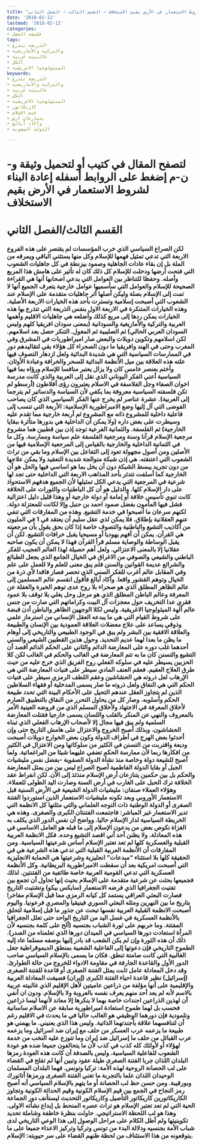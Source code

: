 ```yaml
---
title: "إعادة البناء لشروط الاستعمار في الأرض بقيم الاستخلاف – القسم الثالث – الفصل الثاني"
date: '2018-02-12'
lastmod: '2018-02-12'
categories:
- فلسفة العقل
tags:
- الذريعة تتذرع
- والتركية والأمازيغية
- غالبيته عربية
- الكل
- الميثولوجيا الاغريقية
keywords:
- الذريعة تتذرع
- والتركية والأمازيغية
- غالبيته عربية
- الكل
- الميثولوجيا الاغريقية
- كاريكاتور
- قيم الإسلام
- يتنازعان أرض
- وأكاد أبالغ
- الدولة الصفوية

---
```

# **لتصفح المقال في كتيب أو لتحميل وثيقة و-ن-م إضغط على الروابط أسفله** **إعادة البناء لشروط الاستعمار في الأرض بقيم الاستخلاف**

# **القسم الثالث/الفصل الثاني**

### لكن الصراع السياسي الذي خرب المؤسسات لم يقتصر على هذه الفروع الاربعة التي تدعي تمثيل فهمها للإسلام وكل منها يستثني الباقي ويمرقه من الملة بل إن بقاء عادات الجاهلية وصمود بيزنطة في كل جاهليات الشعوب التي فتحت أرضها ودخلت للإسلام كل ذلك كان له تأثير على هامش هذا المربع وأصله. وحفظا للتناظر بين العوامل التي يدعي اصحابها أنها هي القراءة الصحيحة للإسلام والعوامل التي سأسميها عوامل خارجية يتعرف الجميع أنها لا تمت إلى الإسلام بصلة وليكن أصلها أثر جاهليات متقدمة على الإسلام عند الشعوب التي أصبحت إسلامية وتسترت بأحد هذه الخيارات الاربعة الأصلية. وهذه الخيارات المتنكرة في الاربعة الاول بنفس الذريعة التي تتذرع بها هذه الخيارات يمكن ردها إلى مربع كذلك وأضلعه هي جاهليات الاقليم وأهمها العربية والتركية والأمازيغية والسودانية (بمعنى سودان افريقيا كلهم وليس السودان العربي الحالي) ثم الصليبية ثم المغول. التنكر حصل بعد اسلامهم. لكن اسلامهم وتكوين دويلات والبعض صار امبراطوريات في المشرق وفي المغرب وحتى في الهند وافريقيا ما دون الصحراء كل هؤلاء بقي لتقاليدهم دور في الممارسات السياسية التي هي شديدة البدائية ولعل ازدهار التصوف فيها علته هذه العلاقة بين ميل الأنظمة البدائية للسحر والخرافة وعبادة الأوثان. وأختم بعنصر خامس كان ولا يزال يعتبر منافسا للإسلام ورؤاه بما فيها السياسية أعني الفكر اليوناني الذي نقل إلى العربية والذي كانت مدرسة اخوان الصفاء وجل الفلاسفة في الاسلام يعتبرون رؤى أفلاطون (أرسطو لم تكن فلسفته السياسية معروفة بما يكفي لأن السياسة والدساتير لم يترجما إلى العربية). عشرة عناصر لم يخرج عنها الفكر السياسي الذي كان يصاحب الفوضى التي آل إليها وضع الامبراطورية الإسلامية: الأربعة التي تنسب إلى فاعلية داخلية للمشروع ذاته مع المشروع ثم أربعة خارجية مما تقدم عليه وسيطرت على بعض داره (ولا يمكن أن الداخلية هي بدورها متأثرة ببقايا الخارجية) ثم الفلسفة. والثمانية الفرعية توجد إذن بين قطبين هما مشروع مرجعية الإسلام قرآنا وسنة ومرجعية الفلسفة علم سياسة وممارسة. وكل ما في الثمانية الداخلية والخارجية بالقياس إلى المرجعية الإسلامية فيها من الأصلين ومن أصول مجهولة تعود إلى التفاعل بين الإسلام وما بقي من تراث الشعوب التي اعتنقته. هي إذن شبكة متوالجة شديدة التعقيد ولا يمكن علاجها من دون تجريد يبسط الشبكة دون أن يخل بما هو اساسي فيها والحل هو أن الخارجية كما أسلفت تتدثر بأحد المذاهب الاربعة التي الداخلية حتى تجد لها شرعية في المرجعية التي يدعي الكل تمثيلها لأن الجميع هدفهم الاستحواذ على دار الإسلام كلها. والدليل هو أن كل الباطنيات والثورات على الخلافة كانت تنوي تأسيس خلافة أو إمامة أو دولة خارجية أو وهذا قليل دليل اعتزالية فشل فيها المأمون بفضل صمود احمد بن حنبل وإلا لكانت للمعتزلة دولة. لكنهم سرعان ما أصبحوا في خدمة التشيع. وهذه من المفارقات التي تنفي عنهم العقلانية بإطلاق. فلا يمكن لذي عقل سليم أن يعتقد في 1 في المليون من أكاذيب التشيع والباطنية والتصوف خاصة إذا كان بحق يقول بأن مرجعيته هي القرآن. يمكن أن أفهم يهوديا أو مسيحيا يقبل خرافات التشيع. لكن أن يقبل الوساطة والوصاية مسلم قرأ القرآن فهذا لا يمكن أن يكون صاحبه عقلانيا إلا بالمعنى الاعتزالي. ولعل أهم حصيلة لهذا العالم العجيب للفكر الباطني والشيعي والصوفي من الاغراق في الخيال الجامع الذي يجعل الطبائع والشرائع عديمة القوانين والسنن فلم يبق معنى للعلم ولا للعمل على علم وفي المقابل عالم أغرب للفكر السني الذي تحصر فصار فاقدا لأي ذرة من الخيال وتوهم القشور واقعا. وأكاد أبالغ فأقول انقسم عالم المسلمين إلى عالم الظاهر المطلق الذي هو صحراء بلا روح عدى توهم الخبرة والغفلة عن المعرفة وعالم الباطن المطلق الذي هو مرجل وحل يغلي بلا توقف بلا عمود فقري عدا التخريف حول معجزات آل البيت وكراماتهم التي صارت من جنس عالم آلهة الميثولوجيا الاغريقية. وليس لكلا الوجهين الظاهر والباطن أدن قبضة على شروط القيام التي هي ما يبدعه العقل الإنساني من استرماز علمي وذوقي يساعد على علاج معضلات العلاقة العمودية بين الإنسان والطبيعة والعلاقة الافقية بين البشر ولم يبق في الوجود الطبيعي والتاريخي إلى أوهام ما يظن ما بعدا لهما عديم التحديد. وحول هذين القطبين الشيعي والسني أحدهما غلب دوره على المعارضة الدائم والثاني على الحكم الدائم أقصد أن التشيع والتسنن كان ما به تتم المعارضة في الغالب والحكم في الغالب لكن كلا الحزبين يسيطر عليه في سلوكه الفعلي روح الفريق الذي خرج عليه من حيث طرق العلاج العقيم. فعقم العنف المادي سيطر على فنيات المعارضة التي هي الإرهاب لعل ذروته هي الحشاشين وعقم اللطف الرمزي سيطر على فنيات الحكم التي هي النفاق ولعل ذروته ما صار يسمى المدخلية أو فقهاء السلاطين الذين لم يتجاوز العقل عندهم التحيل على الأحكام البينة التي تحدد طبيعة الحكم وأسلوبه. وصار كل من يحاول التحرر من النفاق بالتطبيق الصارم لأخلاق المعرفة في الاجتهاد ولأخلاق المسلم الذي من فروضه العينية الأمر بالمعروف والنهي عن المنكر بالقلب واللسان يسمى خارجيا فقتلت المعارضة السلمية ولم يبق فيها مجال إلا لأصحاب الإرهاب الفعلي الذي تبناه الحشاشون. وبذلك أصبح الخروج والاعتزال على هامش التاريخ حتى وإن أحدثوا بعض الهرج في أطراف الدولة وكون بعض الخوارج دويلات أصبحت وديعة واقتربت من التسنن في الكثير من سلوكاتها ومن الاعتزال في الكثير من افكارها ربما لأن ممارسة الحكم تضفي عليهما شيئا من البراغماتية. ولما أصبح للشيعة دولة وخاصة منذ نشأة الدولة الصفوية -بفضل نفس مليشيات الجبل أو بقايا الدولة الفاطمية أصبح الصراع ليس بين من يمثل المعارضة والحكم بل بين حكمين يتنازعان أرض الإسلام منذئذ إلى الآن. لكن انفراط عقد الخلافة ترك الحبل على الغارب في أرض السنة وصارت اليد الطولى للعملاء. وهؤلاء العملاء صنفان: مليشيات الدولة الشيعية في الأرض السنية قبل الاستعمار الأوروبي وبعد تكونه مليشيات الاستعمار الذين استوردوا الفتنة الصغرى أو الدولة الوطنية ذات التوجه العلماني والتي مثلتها كل الانظمة التي تدير الاستعمار غير المباشر: فاجتمعت الفتنتان الكبرى والصغرى. وهذه هي الخريطة السياسية لدار الإسلام حاليا. وواضح أن نفس الدور الذي يكلف به الغزاة نكوص بعض من يدعون الإسلام إلى ما قبله هو العامل الاساسي في هذه المعادلة. ولا يظنن أحد أني اقصد التشيع وحده. فكل الانظمة العربية القبلية والعسكرية كلها لم تعد تعتبر الإسلام أساس شرعيتها السياسية. ومن المفارقات أن الأنظمة العربية القبلية التي تدعي هذه الشرعية هي في الحقيقة كلها بلا استثناء “مبدعات” انجليزية وشرعيتها هي الحماية الانجليزية التي أصبحت امريكية بعد أن سقطت الامبراطورية البريطانية. وكل الأنظمة العسكرية التي تدعي القومية العربية خاصة طائفية من الفتنتين. لذلك فجميعها بحثت عن شرعية متقدمة على الإسلام بحيث إنها تحاول أن تجمع بين تفتيت الجغرافيا الذي فرضه الاستعمار (سايكس بيكو) وتشتيت التاريخ فصارت البعثي العراقي يستمد كل كيانه الرمزي مما قبل الإسلام مفاخرا بتاريخ ما بين النهرين ومثله البعثي السوري فينيقيا والمصري فرعونيا. واليوم أصبحت الانظمة القبلية العربية نفسها تبحث عن جذور ما قبل إسلامية لتحلق بالأنظمة العسكرية في غسل اليد من التاريخ الواحد حتى تعلل الجغرافيا المفتتة. وما حربهم على ثورة الشباب بجنسيه (ألح على كلمة بجنسيه لأن المرأة استعادت دورها السياسي في الميدان دورها الذي تعلمناه من الصدر). ذلك أن هذه الثورة وإن لم يكن الشعب قد بادر إليها بوصفه مسلما عاد إليه الطموح التاريخي فإن دعوتها إلى الفاعلية الشعبية بمنطق الديموقراطية جعل الغالبية التي كانت صامتة تنطق. فكان ما يسمى بالإسلام السياسي صاحب الدور الأول والقاعدة الجارفة في مقاومة الادواء للخروج من حالة الطوارئ. وقد دخل المعادلة عامل ثابت يمثل الفتنة الصغرى أو قاعدة للفتنة الصغرى (إسرائيل) نظير قاعدة احياء الفتنة الكبرى (إيران) فصيغت المعادلة العربية والإقليمية على أنها مؤلفة من ذراعين عاميتين لأهل الإقليم الذي غالبيته عربية بالاسم لأنه لم يعد أحد منهم يعرف نفسه بالعروبة ولا بالإسلام. ودون ان أنفي أن لهذين الذراعين اجندات خاصة بهما لا ينكرها إلا معاند لأنهما ليسا ذراعين فحسب بل لهما طموح استعادة امبراطورية سابقة عن الاسلام ساسانية وتلمودية فإن دورهما الوظيفي هو الغالب حاليا في ما يحدث في الاقليم رغم أن لتنافسهما علاقة بأجندتهما الذاتية. وليس هذا الذي يعنيني. ما يهمني هو طبيعة ما يزعمه عرب العسكر من حلف مع إيران ضد اسرائيل وما يزعمه عرب القبائل من حلف ما إسرائيل ضد إيران وما تتوزع عليه النخب من خدمة لهؤلاء أو لأولئك كله كذب في كذب لأن ما يتحالفون جميعا ضده هو عودة الشعوب للفاعلية السياسية. وليس بالصدفة أن كانت هذه العودة رمزها البلدان اللذان جربا الفتنة الصغرى طيلة عقود وتبين أنها لم تفلح في القضاء على لب الحصانة الروحية لهذه الأمة: تركيا وتونس. فهما البلدان المسلمان الوحيدان اللذان علما بالتجربة ما تغني الفتنة الصغرى ورمزها أتاتورك وبورقيبة. ومن حسن حظ لب الحصانة أو ما يتهم بالإسلام السياسي أنه أصبح رمز النجاح في الجمع بين قيم الإسلام الكونية وقيم الحداثة الكونية وتجاوز الكاريكاتورين كاريكاتور التأصيل وكاريكاتور التحديث ليستأنف دور الجماعة الحية التي لم تعد تعتبر الإسلام هو تراث عصره المنحط بل إبداع نشأته الاولى. وهذا هو لب اللحظة الاستراتيجي. حاولت بنظرة خاطفة وشاملة تحديد تكوينيتها ولم أطل الكلام على مراحل الوصول إلى هذا الوعي التاريخي لدى شباب الأمة بجنسيه ودلالة البدء من تونس وتركيا وتركيز الاعداء جميعا على ما يتوقعونه من هذا الاستئناف من لحظة ظنهم القضاء على سر حيويته: الإسلام.

###